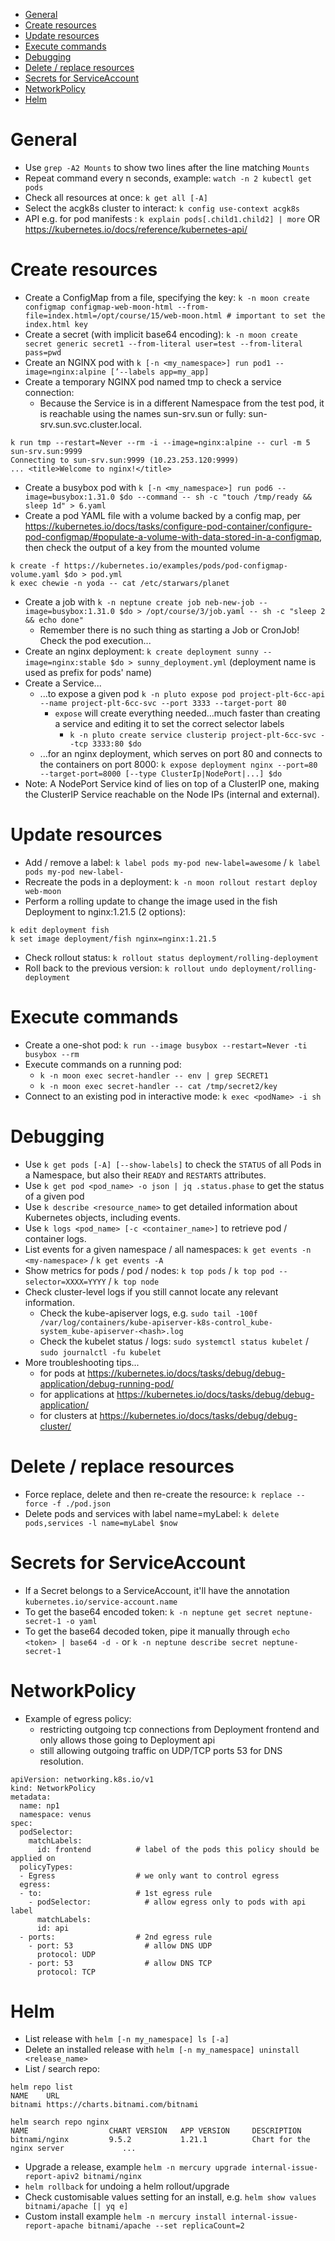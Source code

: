 <!-- TOC -->
* [General](#general)
* [Create resources](#create-resources)
* [Update resources](#update-resources)
* [Execute commands](#execute-commands)
* [Debugging](#debugging)
* [Delete / replace resources](#delete--replace-resources)
* [Secrets for ServiceAccount](#secrets-for-serviceaccount)
* [NetworkPolicy](#networkpolicy)
* [Helm](#helm)
<!-- TOC -->

[//]: # (# Linux)
[//]: # ()
[//]: # (- In vi / vim, to indent multiple lines:)
[//]: # (  - set the shiftwidth using :set shiftwidth=2)
[//]: # (  - mark multiple lines using **Shift v** and the up/down keys)
[//]: # (  - press `>` or `<`)
[//]: # (  - repeat / cancel the action using `.` / `u`)

# General

- Use `grep -A2 Mounts` to show two lines after the line matching `Mounts`
- Repeat command every n seconds, example: `watch -n 2 kubectl get pods`
- Check all resources at once: `k get all [-A]`
- Select the acgk8s cluster to interact: `k config use-context acgk8s`
- API e.g. for pod manifests : `k explain pods[.child1.child2] | more` OR https://kubernetes.io/docs/reference/kubernetes-api/

# Create resources

- Create a ConfigMap from a file, specifying the key: `k -n moon create configmap configmap-web-moon-html --from-file=index.html=/opt/course/15/web-moon.html # important to set the index.html key`
- Create a secret (with implicit base64 encoding): `k -n moon create secret generic secret1 --from-literal user=test --from-literal pass=pwd`
- Create an NGINX pod with `k [-n <my_namespace>] run pod1 --image=nginx:alpine [’--labels app=my_app]`
- Create a temporary NGINX pod named tmp to check a service connection:
  - Because the Service is in a different Namespace from the test pod, it is reachable using the names sun-srv.sun or fully: sun-srv.sun.svc.cluster.local.
```
k run tmp --restart=Never --rm -i --image=nginx:alpine -- curl -m 5 sun-srv.sun:9999
Connecting to sun-srv.sun:9999 (10.23.253.120:9999)
... <title>Welcome to nginx!</title>
```
- Create a busybox pod with `k [-n <my_namespace>] run pod6 --image=busybox:1.31.0 $do --command -- sh -c "touch /tmp/ready && sleep 1d" > 6.yaml`
- Create a pod YAML file with a volume backed by a config map, per https://kubernetes.io/docs/tasks/configure-pod-container/configure-pod-configmap/#populate-a-volume-with-data-stored-in-a-configmap, then check the output of a key from the mounted volume
```
k create -f https://kubernetes.io/examples/pods/pod-configmap-volume.yaml $do > pod.yml
k exec chewie -n yoda -- cat /etc/starwars/planet
```
- Create a job with `k -n neptune create job neb-new-job --image=busybox:1.31.0 $do > /opt/course/3/job.yaml -- sh -c "sleep 2 && echo done"`
  - Remember there is no such thing as starting a Job or CronJob! Check the pod execution...
- Create an nginx deployment: `k create deployment sunny --image=nginx:stable $do > sunny_deployment.yml` (deployment name is used as prefix for pods' name)
- Create a Service...
  - ...to expose a given pod `k -n pluto expose pod project-plt-6cc-api --name project-plt-6cc-svc --port 3333 --target-port 80`
    - `expose` will create everything needed...much faster than creating a service and editing it to set the correct selector labels 
      - `k -n pluto create service clusterip project-plt-6cc-svc --tcp 3333:80 $do`
  - ...for an nginx deployment, which serves on port 80 and connects to the containers on port 8000: `k expose deployment nginx --port=80 --target-port=8000 [--type ClusterIp|NodePort|...] $do`
- Note: A NodePort Service kind of lies on top of a ClusterIP one, making the ClusterIP Service reachable on the Node IPs (internal and external).

# Update resources

- Add / remove a label: `k label pods my-pod new-label=awesome` / `k label pods my-pod new-label-`
- Recreate the pods in a deployment: `k -n moon rollout restart deploy web-moon`
- Perform a rolling update to change the image used in the fish Deployment to nginx:1.21.5 (2 options):
```
k edit deployment fish
k set image deployment/fish nginx=nginx:1.21.5
```
- Check rollout status: `k rollout status deployment/rolling-deployment`
- Roll back to the previous version: `k rollout undo deployment/rolling-deployment`

# Execute commands

- Create a one-shot pod: `k run --image busybox --restart=Never -ti busybox --rm`
- Execute commands on a running pod:
  - `k -n moon exec secret-handler -- env | grep SECRET1`
  - `k -n moon exec secret-handler -- cat /tmp/secret2/key`
- Connect to an existing pod in interactive mode: `k exec <podName> -i sh`

# Debugging

- Use `k get pods [-A] [--show-labels]` to check the `STATUS` of all Pods in a Namespace, but also their `READY` and `RESTARTS` attributes.
- Use `k get pod <pod_name> -o json | jq .status.phase` to get the status of a given pod
- Use `k describe <resource_name>` to get detailed information about Kubernetes objects, including events.
- Use `k logs <pod_name> [-c <container_name>]` to retrieve pod / container logs.
- List events for a given namespace / all namespaces: `k get events -n <my-namespace>` / `k get events -A` 
- Show metrics for pods / pod / nodes: `k top pods` / `k top pod --selector=XXXX=YYYY` / `k top node`
- Check cluster-level logs if you still cannot locate any relevant information.
  - Check the kube-apiserver logs, e.g.
    `sudo tail -100f /var/log/containers/kube-apiserver-k8s-control_kube-system_kube-apiserver-<hash>.log`
  - Check the kubelet status / logs: `sudo systemctl status kubelet` / `sudo journalctl -fu kubelet`
- More troubleshooting tips...
  - for pods at https://kubernetes.io/docs/tasks/debug/debug-application/debug-running-pod/
  - for applications at https://kubernetes.io/docs/tasks/debug/debug-application/
  - for clusters at https://kubernetes.io/docs/tasks/debug/debug-cluster/

# Delete / replace resources
- Force replace, delete and then re-create the resource: `k replace --force -f ./pod.json`
- Delete pods and services with label name=myLabel: `k delete pods,services -l name=myLabel $now`

[//]: # (# YAML templates)
[//]: # ()
[//]: # (- Search YAML templates)
[//]: # (  - in documentation web pages with `kind: <resource_name>`)
[//]: # (  - on disk with `grep -r <search> [directory]`)
[//]: # (- Pod: [Tasks]&#40;https://kubernetes.io/docs/tasks/&#41; > [Configure Pods and Containers]&#40;https://kubernetes.io/docs/tasks/configure-pod-container/&#41;, copy file URL then `wget <file_url>`and modify... )
[//]: # (- Deployment)
[//]: # (- ConfiMap)
[//]: # (- Secret)
[//]: # (- Service)

# Secrets for ServiceAccount

- If a Secret belongs to a ServiceAccount, it'll have the annotation `kubernetes.io/service-account.name`
- To get the base64 encoded token: `k -n neptune get secret neptune-secret-1 -o yaml`
- To get the base64 decoded token, pipe it manually through `echo <token> | base64 -d -` or `k -n neptune describe secret neptune-secret-1`

# NetworkPolicy

- Example of egress policy:
  - restricting outgoing tcp connections from Deployment frontend and only allows those going to Deployment api
  - still allowing outgoing traffic on UDP/TCP ports 53 for DNS resolution.
 
```
apiVersion: networking.k8s.io/v1
kind: NetworkPolicy
metadata:
  name: np1
  namespace: venus
spec:
  podSelector:
    matchLabels:
      id: frontend          # label of the pods this policy should be applied on
  policyTypes:
  - Egress                  # we only want to control egress
  egress:
  - to:                     # 1st egress rule
    - podSelector:            # allow egress only to pods with api label
      matchLabels:
      id: api
  - ports:                  # 2nd egress rule
    - port: 53                # allow DNS UDP
      protocol: UDP
    - port: 53                # allow DNS TCP
      protocol: TCP
```

# Helm

- List release with `helm [-n my_namespace] ls [-a]`
- Delete an installed release with `helm [-n my_namespace] uninstall <release_name>`
- List / search repo:
```
helm repo list
NAME    URL                               
bitnami https://charts.bitnami.com/bitnami

helm search repo nginx
NAME                  CHART VERSION   APP VERSION     DESCRIPTION          
bitnami/nginx         9.5.2           1.21.1          Chart for the nginx server             ...
```
- Upgrade a release, example `helm -n mercury upgrade internal-issue-report-apiv2 bitnami/nginx`
- `helm rollback` for undoing a helm rollout/upgrade
- Check customisable values setting for an install, e.g. `helm show values bitnami/apache [| yq e]`
- Custom install example `helm -n mercury install internal-issue-report-apache bitnami/apache --set replicaCount=2`

[//]: # (# References)
[//]: # (- https://kubernetes.io/docs/reference/k/cheatsheet/)
[//]: # (- https://github.com/dennyzhang/cheatsheet-kubernetes-A4)
[//]: # (- https://codefresh.io/blog/kubernetes-cheat-sheet/)
[//]: # (- https://intellipaat.com/blog/tutorial/devops-tutorial/kubernetes-cheat-sheet/)